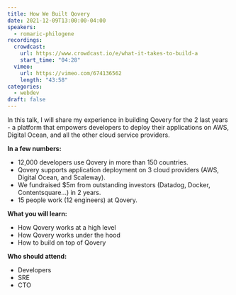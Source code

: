 ```yaml
---
title: How We Built Qovery
date: 2021-12-09T13:00:00-04:00
speakers:
  - romaric-philogene
recordings:
  crowdcast:
    url: https://www.crowdcast.io/e/what-it-takes-to-build-a
    start_time: "04:28"
  vimeo:
    url: https://vimeo.com/674136562
    length: "43:58"
categories:
  - webdev
draft: false
---
```


In this talk, I will share my experience in building Qovery for the 2 last years - a platform that empowers developers to deploy their applications on AWS, Digital Ocean, and all the other cloud service providers.

**In a few numbers:**

- 12,000 developers use Qovery in more than 150 countries.
- Qovery supports application deployment on 3 cloud providers (AWS, Digital Ocean, and Scaleway).
- We fundraised $5m from outstanding investors (Datadog, Docker, Contentsquare...) in 2 years.
- 15 people work (12 engineers) at Qovery.

**What you will learn:**

- How Qovery works at a high level
- How Qovery works under the hood
- How to build on top of Qovery

**Who should attend:**

- Developers
- SRE
- CTO

